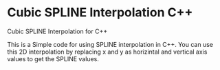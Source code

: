 # Cubic SPLINE Interpolation C++
Cubic SPLINE Interpolation for C++

This is a Simple code for using SPLINE interpolation in C++.
You can use this 2D interpolation by replacing x and y as horizintal and vertical axis values to get the SPLINE values.

